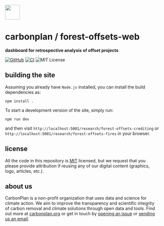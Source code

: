 <img
  src='https://carbonplan-assets.s3.amazonaws.com/monogram/dark-small.png'
  height='48'
/>

# carbonplan / forest-offsets-web

**dashboard for retrospective analysis of offset projects**

[![GitHub][github-badge]][github]
[![CI](https://github.com/carbonplan/forest-offsets-web/actions/workflows/main.yml/badge.svg)](https://github.com/carbonplan/forest-offsets-web/actions/workflows/main.yml)
![MIT License][]

[github]: https://github.com/carbonplan/forest-offsets-web
[github-badge]: https://badgen.net/badge/-/github?icon=github&label
[mit license]: https://badgen.net/badge/license/MIT/blue

## building the site

Assuming you already have `Node.js` installed, you can install the build dependencies as:

```shell
npm install .
```

To start a development version of the site, simply run:

```shell
npm run dev
```

and then visit `http://localhost:5001/research/forest-offsets-crediting` or `http://localhost:5001/research/forest-offsets-fires` in your browser.

## license

All the code in this repository is [MIT](https://choosealicense.com/licenses/mit/) licensed, but we request that you please provide attribution if reusing any of our digital content (graphics, logo, articles, etc.).

## about us

CarbonPlan is a non-profit organization that uses data and science for climate action. We aim to improve the transparency and scientific integrity of carbon removal and climate solutions through open data and tools. Find out more at [carbonplan.org](https://carbonplan.org/) or get in touch by [opening an issue](https://github.com/carbonplan/forest-offsets-web/issues/new) or [sending us an email](mailto:hello@carbonplan.org).
